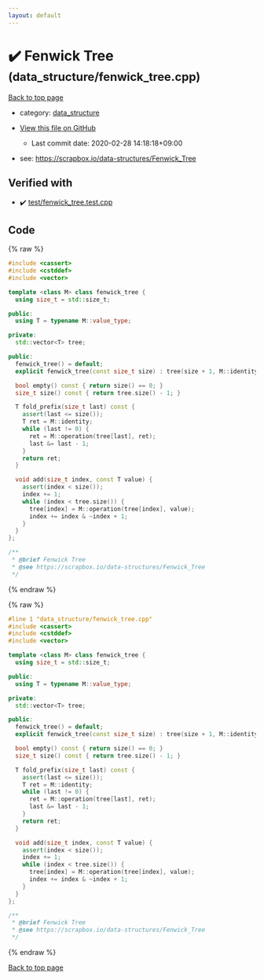 ```yaml
---
layout: default
---
```


<!-- mathjax config similar to math.stackexchange -->
<script type="text/javascript" async
  src="https://cdnjs.cloudflare.com/ajax/libs/mathjax/2.7.5/MathJax.js?config=TeX-MML-AM_CHTML">
</script>
<script type="text/x-mathjax-config">
  MathJax.Hub.Config({
    TeX: { equationNumbers: { autoNumber: "AMS" }},
    tex2jax: {
      inlineMath: [ ['$','$'] ],
      processEscapes: true
    },
    "HTML-CSS": { matchFontHeight: false },
    displayAlign: "left",
    displayIndent: "2em"
  });
</script>

<script type="text/javascript" src="https://cdnjs.cloudflare.com/ajax/libs/jquery/3.4.1/jquery.min.js"></script>
<script src="https://cdn.jsdelivr.net/npm/jquery-balloon-js@1.1.2/jquery.balloon.min.js" integrity="sha256-ZEYs9VrgAeNuPvs15E39OsyOJaIkXEEt10fzxJ20+2I=" crossorigin="anonymous"></script>
<script type="text/javascript" src="../../assets/js/copy-button.js"></script>
<link rel="stylesheet" href="../../assets/css/copy-button.css" />


# :heavy_check_mark: Fenwick Tree <small>(data_structure/fenwick_tree.cpp)</small>

<a href="../../index.html">Back to top page</a>

* category: <a href="../../index.html#c8f6850ec2ec3fb32f203c1f4e3c2fd2">data_structure</a>
* <a href="{{ site.github.repository_url }}/blob/master/data_structure/fenwick_tree.cpp">View this file on GitHub</a>
    - Last commit date: 2020-02-28 14:18:18+09:00


* see: <a href="https://scrapbox.io/data-structures/Fenwick_Tree">https://scrapbox.io/data-structures/Fenwick_Tree</a>


## Verified with

* :heavy_check_mark: <a href="../../verify/test/fenwick_tree.test.cpp.html">test/fenwick_tree.test.cpp</a>


## Code

<a id="unbundled"></a>
{% raw %}
```cpp
#include <cassert>
#include <cstddef>
#include <vector>

template <class M> class fenwick_tree {
  using size_t = std::size_t;

public:
  using T = typename M::value_type;

private:
  std::vector<T> tree;

public:
  fenwick_tree() = default;
  explicit fenwick_tree(const size_t size) : tree(size + 1, M::identity) {}

  bool empty() const { return size() == 0; }
  size_t size() const { return tree.size() - 1; }

  T fold_prefix(size_t last) const {
    assert(last <= size());
    T ret = M::identity;
    while (last != 0) {
      ret = M::operation(tree[last], ret);
      last &= last - 1;
    }
    return ret;
  }

  void add(size_t index, const T value) {
    assert(index < size());
    index += 1;
    while (index < tree.size()) {
      tree[index] = M::operation(tree[index], value);
      index += index & ~index + 1;
    }
  }
};

/**
 * @brief Fenwick Tree
 * @see https://scrapbox.io/data-structures/Fenwick_Tree
 */

```
{% endraw %}

<a id="bundled"></a>
{% raw %}
```cpp
#line 1 "data_structure/fenwick_tree.cpp"
#include <cassert>
#include <cstddef>
#include <vector>

template <class M> class fenwick_tree {
  using size_t = std::size_t;

public:
  using T = typename M::value_type;

private:
  std::vector<T> tree;

public:
  fenwick_tree() = default;
  explicit fenwick_tree(const size_t size) : tree(size + 1, M::identity) {}

  bool empty() const { return size() == 0; }
  size_t size() const { return tree.size() - 1; }

  T fold_prefix(size_t last) const {
    assert(last <= size());
    T ret = M::identity;
    while (last != 0) {
      ret = M::operation(tree[last], ret);
      last &= last - 1;
    }
    return ret;
  }

  void add(size_t index, const T value) {
    assert(index < size());
    index += 1;
    while (index < tree.size()) {
      tree[index] = M::operation(tree[index], value);
      index += index & ~index + 1;
    }
  }
};

/**
 * @brief Fenwick Tree
 * @see https://scrapbox.io/data-structures/Fenwick_Tree
 */

```
{% endraw %}

<a href="../../index.html">Back to top page</a>

